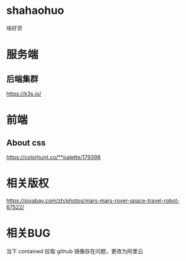# shahaohuo
啥好货

# 服务端
## 后端集群
https://k3s.io/

# 前端
## About css
https://colorhunt.co/**palette/179398

# 相关版权
https://pixabay.com/zh/photos/mars-mars-rover-space-travel-robot-67522/

# 相关BUG
当下 contained 拉取 github 镜像存在问题，更改为阿里云
